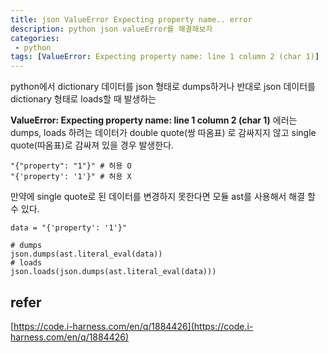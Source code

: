 ```yaml
---
title: json ValueError Expecting property name.. error
description: python json valueError를 해결해보자
categories:
 - python
tags: [ValueError: Expecting property name: line 1 column 2 (char 1)]
---
```


python에서 dictionary 데이터를 json 형태로 dumps하거나 반대로 json 데이터를 dictionary 형태로 loads할 때 발생하는 

**ValueError: Expecting property name: line 1 column 2 (char 1)** 에러는 dumps, loads 하려는 데이터가 double quote(쌍 따옴표) 로 감싸지지 않고 single quote(따옴표)로 감싸져 있을 경우 발생한다.

```
"{"property": "1"}" # 허용 O
"{'property': '1'}" # 허용 X
```

만약에 single quote로 된 데이터를 변경하지 못한다면 모듈 ast를 사용해서 해결 할 수 있다.

```
data = "{'property': '1'}"

# dumps 
json.dumps(ast.literal_eval(data))
# loads
json.loads(json.dumps(ast.literal_eval(data)))
```



## refer

[https://code.i-harness.com/en/q/1884426](https://code.i-harness.com/en/q/1884426)

